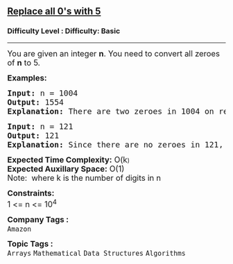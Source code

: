 <h2><a href="https://www.geeksforgeeks.org/problems/replace-all-0s-with-5/1?page=2&category=Arrays,Strings,Linked%20List,Stack,Recursion,Binary%20Search%20Tree,Binary%20Search,Queue,Map,set&difficulty=Basic&status=unsolved&sortBy=submissions">Replace all 0's with 5</a></h2><h3>Difficulty Level : Difficulty: Basic</h3><hr><div class="problems_problem_content__Xm_eO"><p><span style="font-size: 18px;">You are given an integer <strong>n</strong>. You need to convert all zeroes of <strong>n</strong> to 5. </span></p>
<p><span style="font-size: 18px;"><strong>Examples:</strong></span></p>
<pre><span style="font-size: 18px;"><strong>Input: </strong>n = 1004
<strong>Output: </strong>1554<strong>
Explanation: </strong>There are two zeroes in 1004 on replacing all zeroes with 5, the new number will be 1554.</span>
</pre>
<pre><span style="font-size: 18px;"><strong>Input: </strong>n = 121
<strong>Output: </strong>121<strong>
Explanation: </strong>Since there are no zeroes in 121, the number remains as 121.</span></pre>
<p><span style="font-size: 18px;"><strong>Expected Time Complexity:</strong> O(k</span>)<span style="font-size: 18px;"><br><strong>Expected Auxillary Space</strong></span><strong style="font-size: 18px;">:</strong><span style="font-size: 18px;"> O(1)<br>Note:&nbsp;</span><span style="font-size: 18px;">&nbsp;</span><span style="font-size: 18px;">where k is the number of digits in n</span></p>
<p><span style="font-size: 18px;"><strong>Constraints:</strong><br>1 &lt;= n &lt;= 10<sup>4</sup></span></p></div><p><span style=font-size:18px><strong>Company Tags : </strong><br><code>Amazon</code>&nbsp;<br><p><span style=font-size:18px><strong>Topic Tags : </strong><br><code>Arrays</code>&nbsp;<code>Mathematical</code>&nbsp;<code>Data Structures</code>&nbsp;<code>Algorithms</code>&nbsp;